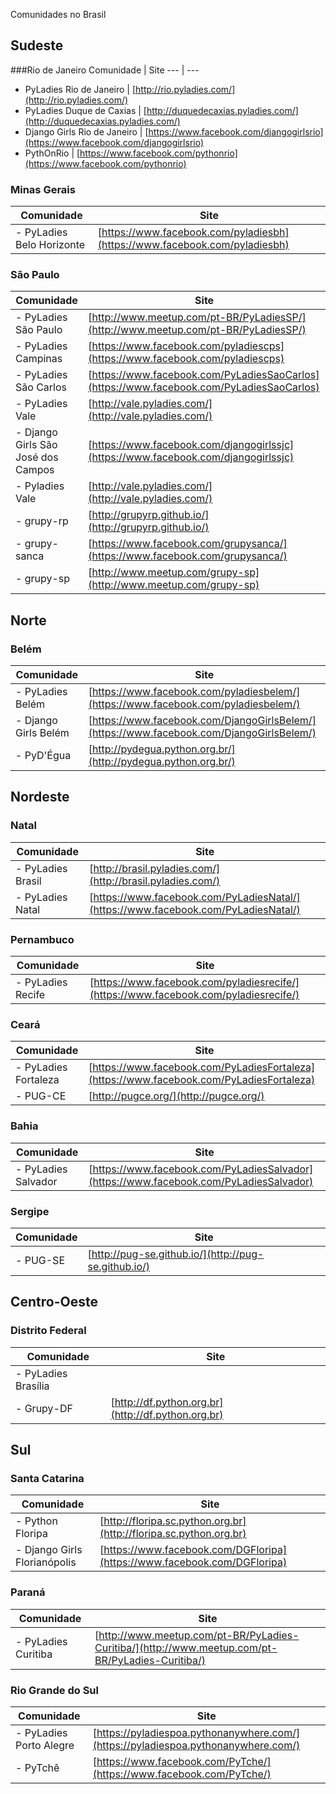 Comunidades no Brasil

## Sudeste

###Rio de Janeiro
Comunidade | Site 
 --- | --- 
- PyLadies Rio de Janeiro | [http://rio.pyladies.com/](http://rio.pyladies.com/)
- PyLadies Duque de Caxias | [http://duquedecaxias.pyladies.com/](http://duquedecaxias.pyladies.com/)
- Django Girls Rio de Janeiro | [https://www.facebook.com/djangogirlsrio](https://www.facebook.com/djangogirlsrio)
- PythOnRio | [https://www.facebook.com/pythonrio](https://www.facebook.com/pythonrio)


### Minas Gerais
Comunidade | Site 
 --- | --- 
- PyLadies Belo Horizonte | [https://www.facebook.com/pyladiesbh](https://www.facebook.com/pyladiesbh)

### São Paulo
Comunidade | Site 
 --- | --- 
- PyLadies São Paulo | [http://www.meetup.com/pt-BR/PyLadiesSP/](http://www.meetup.com/pt-BR/PyLadiesSP/)
- PyLadies Campinas | [https://www.facebook.com/pyladiescps](https://www.facebook.com/pyladiescps)
- PyLadies São Carlos | [https://www.facebook.com/PyLadiesSaoCarlos](https://www.facebook.com/PyLadiesSaoCarlos)
- PyLadies Vale | [http://vale.pyladies.com/](http://vale.pyladies.com/)
- Django Girls São José dos Campos | [https://www.facebook.com/djangogirlssjc](https://www.facebook.com/djangogirlssjc)
- Pyladies Vale | [http://vale.pyladies.com/](http://vale.pyladies.com/)
- grupy-rp | [http://grupyrp.github.io/](http://grupyrp.github.io/)
- grupy-sanca | [https://www.facebook.com/grupysanca/](https://www.facebook.com/grupysanca/)
- grupy-sp | [http://www.meetup.com/grupy-sp](http://www.meetup.com/grupy-sp)


## Norte

### Belém
Comunidade | Site 
 --- | --- 
- PyLadies Belém | [https://www.facebook.com/pyladiesbelem/](https://www.facebook.com/pyladiesbelem/)
- Django Girls Belém | [https://www.facebook.com/DjangoGirlsBelem/](https://www.facebook.com/DjangoGirlsBelem/)
- PyD'Égua | [http://pydegua.python.org.br/](http://pydegua.python.org.br/)

## Nordeste

### Natal
Comunidade | Site 
 --- | --- 
- PyLadies Brasil | [http://brasil.pyladies.com/](http://brasil.pyladies.com/)
- PyLadies Natal | [https://www.facebook.com/PyLadiesNatal/](https://www.facebook.com/PyLadiesNatal/)

### Pernambuco
Comunidade | Site 
 --- | --- 
- PyLadies Recife | [https://www.facebook.com/pyladiesrecife/](https://www.facebook.com/pyladiesrecife/)

### Ceará
Comunidade | Site 
 --- | --- 
- PyLadies Fortaleza | [https://www.facebook.com/PyLadiesFortaleza](https://www.facebook.com/PyLadiesFortaleza)
- PUG-CE | [http://pugce.org/](http://pugce.org/)

### Bahia
Comunidade | Site 
 --- | --- 
- PyLadies Salvador | [https://www.facebook.com/PyLadiesSalvador](https://www.facebook.com/PyLadiesSalvador)
 
### Sergipe
Comunidade | Site 
 --- | --- 
- PUG-SE | [http://pug-se.github.io/](http://pug-se.github.io/)

## Centro-Oeste

### Distrito Federal
Comunidade | Site 
 --- | --- 
- PyLadies Brasília | []()
- Grupy-DF | [http://df.python.org.br](http://df.python.org.br)

## Sul

### Santa Catarina
Comunidade | Site 
 --- | --- 
- Python Floripa | [http://floripa.sc.python.org.br](http://floripa.sc.python.org.br)
- Django Girls Florianópolis | [https://www.facebook.com/DGFloripa](https://www.facebook.com/DGFloripa)

### Paraná
Comunidade | Site 
 --- | --- 
- PyLadies Curitiba | [http://www.meetup.com/pt-BR/PyLadies-Curitiba/](http://www.meetup.com/pt-BR/PyLadies-Curitiba/)

### Rio Grande do Sul
Comunidade | Site 
 --- | --- 
- PyLadies Porto Alegre | [https://pyladiespoa.pythonanywhere.com/](https://pyladiespoa.pythonanywhere.com/)
- PyTchê | [https://www.facebook.com/PyTche/](https://www.facebook.com/PyTche/)
